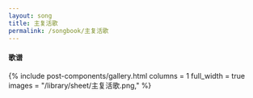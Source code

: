 ```yaml
---
layout: song
title: 主复活歌
permalink: /songbook/主复活歌
---
```


#### 歌谱

{% include post-components/gallery.html
    columns = 1
    full_width = true
    images = "/library/sheet/主复活歌.png,"
%}
